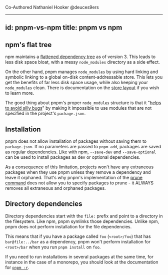 Co-Authored Nathaniel Hooker
@deuces9ers





---
id: pnpm-vs-npm
title: pnpm vs npm
---

## npm's flat tree

npm maintains a [flattened dependency tree] as of version 3. This leads to less
disk space bloat, with a messy `node_modules` directory as a side effect.

On the other hand, pnpm manages `node_modules` by using hard linking and
symbolic linking to a global on-disk content-addressable store. This lets you get the benefits of far less disk space usage, while also keeping your
`node_modules` clean. There is documentation on the [store layout] if you wish
to learn more.

The good thing about pnpm's proper `node_modules` structure is that it
"[helps to avoid silly bugs]" by making it impossible to use modules that are not
specified in the project's `package.json`.

[flattened dependency tree]: https://github.com/npm/npm/issues/6912
[store layout]: symlinked-node-modules-structure
[helps to avoid silly bugs]: https://www.kochan.io/nodejs/pnpms-strictness-helps-to-avoid-silly-bugs.html

## Installation

pnpm does not allow installation of packages without saving them to
`package.json`. If no parameters are passed to `pnpm add`, packages are saved as
regular dependencies. Like with npm, `--save-dev` and `--save-optional` can be
used to install packages as dev or optional dependencies.

As a consequence of this limitation, projects won't have any extraneous packages
when they use pnpm unless they remove a dependency and leave it orphaned. That's
why pnpm's implementation of the [prune command] does not allow you to specify
packages to prune - it ALWAYS removes all extraneous and orphaned packages.

[prune command]: cli/prune

## Directory dependencies

Directory dependencies start with the `file:` prefix and point to a directory in
the filesystem. Like npm, pnpm symlinks those dependencies. Unlike npm, pnpm
does not perform installation for the file dependencies.

This means that if you have a package called `foo` (`<root>/foo`) that has
`bar@file:../bar` as a dependency, pnpm won't perform installation for
`<root>/bar` when you run `pnpm install` on `foo`.

If you need to run installations in several packages at the same time, for
instance in the case of a monorepo, you should look at the documentation for
[`pnpm -r`].

[`pnpm -r`]: cli/recursive
